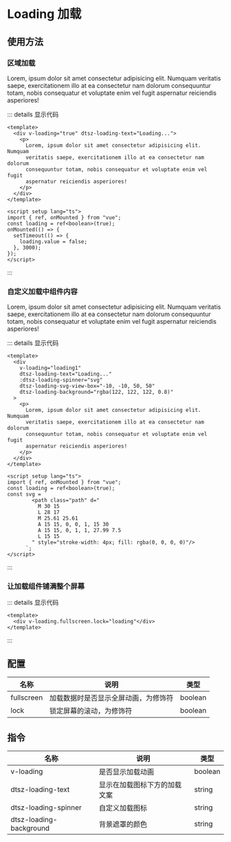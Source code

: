 # Loading 加载

## 使用方法

### 区域加载

<div class="example" style='position:relative'>
  <div v-loading='true' dtsz-loading-text="Loading...">
    <p>
      Lorem, ipsum dolor sit amet consectetur adipisicing elit. Numquam veritatis saepe, exercitationem illo at ea consectetur nam dolorum consequuntur totam, nobis consequatur et voluptate enim vel fugit aspernatur reiciendis asperiores!
    </p>
  </div>
</div>

<script setup lang="ts">
  import { ref, onMounted } from "vue";
  
  const svg = `
        <path class="path" d="
          M 30 15
          L 28 17
          M 25.61 25.61
          A 15 15, 0, 0, 1, 15 30
          A 15 15, 0, 1, 1, 27.99 7.5
          L 15 15
        " style="stroke-width: 4px; fill: rgba(0, 0, 0, 0)"/>
      `;

  onMounted(() => {
    setTimeout(() => {
      loading1.value = false;
    }, 3000);
  })
</script>

::: details 显示代码

```vue
<template>
  <div v-loading="true" dtsz-loading-text="Loading...">
    <p>
      Lorem, ipsum dolor sit amet consectetur adipisicing elit. Numquam
      veritatis saepe, exercitationem illo at ea consectetur nam dolorum
      consequuntur totam, nobis consequatur et voluptate enim vel fugit
      aspernatur reiciendis asperiores!
    </p>
  </div>
</template>

<script setup lang="ts">
import { ref, onMounted } from "vue";
const loading = ref<boolean>(true);
onMounted(() => {
  setTimeout(() => {
    loading.value = false;
  }, 3000);
});
</script>
```

:::

### 自定义加载中组件内容

<div class="example" style='position:relative'>
  <div
    v-loading="loading1"
    dtsz-loading-text="Loading..."
    :dtsz-loading-spinner="svg"
    dtsz-loading-svg-view-box="-10, -10, 50, 50"
    dtsz-loading-background="rgba(122, 122, 122, 0.8)">
    <p>
      Lorem, ipsum dolor sit amet consectetur adipisicing elit. Numquam veritatis saepe, exercitationem illo at ea consectetur nam dolorum consequuntur totam, nobis consequatur et voluptate enim vel fugit aspernatur reiciendis asperiores!
    </p>
  </div>
</div>

::: details 显示代码

```vue
<template>
  <div
    v-loading="loading1"
    dtsz-loading-text="Loading..."
    :dtsz-loading-spinner="svg"
    dtsz-loading-svg-view-box="-10, -10, 50, 50"
    dtsz-loading-background="rgba(122, 122, 122, 0.8)"
  >
    <p>
      Lorem, ipsum dolor sit amet consectetur adipisicing elit. Numquam
      veritatis saepe, exercitationem illo at ea consectetur nam dolorum
      consequuntur totam, nobis consequatur et voluptate enim vel fugit
      aspernatur reiciendis asperiores!
    </p>
  </div>
</template>

<script setup lang="ts">
import { ref, onMounted } from "vue";
const loading = ref<boolean>(true);
const svg = `
        <path class="path" d="
          M 30 15
          L 28 17
          M 25.61 25.61
          A 15 15, 0, 0, 1, 15 30
          A 15 15, 0, 1, 1, 27.99 7.5
          L 15 15
        " style="stroke-width: 4px; fill: rgba(0, 0, 0, 0)"/>
      `;
</script>
```

:::

### 让加载组件铺满整个屏幕

::: details 显示代码

```vue
<template>
  <div v-loading.fullscreen.lock="loading"</div>
</template>
```

:::

## 配置

| 名称       | 说明                                 | 类型    |
| ---------- | ------------------------------------ | ------- |
| fullscreen | 加载数据时是否显示全屏动画，为修饰符 | boolean |
| lock       | 锁定屏幕的滚动，为修饰符             | boolean |

## 指令

| 名称                    | 说明                         | 类型    |
| ----------------------- | ---------------------------- | ------- |
| v-loading               | 是否显示加载动画             | boolean |
| dtsz-loading-text       | 显示在加载图标下方的加载文案 | string  |
| dtsz-loading-spinner    | 自定义加载图标               | string  |
| dtsz-loading-background | 背景遮罩的颜色               | string  |
